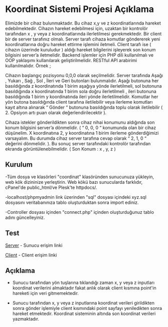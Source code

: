 # Koordinat Sistemi Projesi Açıklama

Elimizde bir cihaz bulunmaktadır. Bu cihaz x,y ve z koordinatlarında hareket edebilmektedir. Cihazın hareket edebilmesi için, uzaktan bir kontrolör tarafından x , y veya z koordinatlarında ilerletilmesi gerekmektedir.
Bir client bir de server tarafınız olmalı. Server tarafı cihaza komutlar göndererek yeni koordinatlarına doğru hareket ettirme işlemini iletmeli. Client tarafı ise ( cihazın üzerinde kuruludur ) aldığı hareket bilgilerini işleyerek son konum bilgisini server’a iletmelidir.
Backend işlemler için PHP dili kullanılmalı ve OOP yaklaşımı kullanılarak geliştirilmelidir.
RESTful API arabirimi kullanılmalıdır.
Örnek ;
 
Cihazın başlangıç pozisyonu 0,0,0 olarak seçilmelidir. Server tarafında Aşağı , Yukarı , Sağ , Sol , İleri ve Geri butonları bulunmalıdır. Aşağı butonuna her basıldığında z koordinatında 1 birim aşağıya yönde ilerletilmeli, sol butonuna basıldığında x koordinatında 1 birim sola doğru ilerletilmeli ,  ileri butonuna basıldığında 1 birim y koordinatında ileri yönde ilerletilmelidir. Komutlar her yön butona basıldığında client tarafına iletilebilir veya ilerleme komutları kayıt altına alınarak “ Gönder “ butonuna basıldığında toplu olarak iletilebilir ( 2. Opsiyon artı puan olarak değerlendirilecektir ).

Cihaza istekler gönderildikten sonra cihaz nihai konumunu aldığında son konum bilgisini server’a dönmelidir. ( “ 0, 0, 0 “ konumunda olan bir cihaz düşünelim. X koordinatına 2, y koordinatına 1 birim ilerleme gönderdiğimizi varsayalım. Bu durumda cihaz server tarafına cevap olarak  “ 2, 1, 0 “ değerini dönmelidir. ). Bu sonuç server tarafındaki kontrolör tarafından ekranda görüntülenebilmelidir. ( Son Konum : x , y, z )


## Kurulum

-Tüm dosya ve klasörleri "coordinat" klasöründen sunucunuza yükleyin, web kök dizininize yerleştirin. Web kökü bazı sunucularda farklıdır, cPanel'de public_html/ve Plesk'te httpdocs/.

-localhost/phpmyadmin link üzerinden "sql" dosyası içindeki xyz.sql dosyasını veritabanınıza tablo oluşturduktan sonra import ediniz.

-Controller dosyası içinden "connect.php" içinden oluşturduğunuz tablo adını güncelleyiniz.

## Test
[Server](https://muratbariskoroglu.com/coordinate/sunucu.php) - Sunucu erişim linki

[Client](https://muratbariskoroglu.com/coordinate/client.php) - Client erişim linki

## Açıklama

- Sunucu tarafından yön tuşlarına tıklandığı zaman x, y veya z inputları koordinat verilerini almaktadır fakat anlık olarak client kısmına point'in hareketi için veri gitmemektedir. 

- Sunucu tarafından x, y veya z inputlarına koordinat verileri girildikten sonra gönder işlemiyle client kısmındaki point sayfayı yeniledikten sonra hareket etmektedir. Koordinat sisteminin altında son koordinat verileri yazmaktadır.

